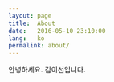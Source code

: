 ```yaml
---
layout: page
title:  About
date:   2016-05-10 23:10:00
lang:   ko
permalink: about/
---
```


안녕하세요. 김이선입니다.

